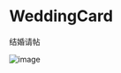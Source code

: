 # WeddingCard
结婚请帖

![image](https://github.com/shushengming/wedingCard/screenshot/ScreenClip.png.jpg)
